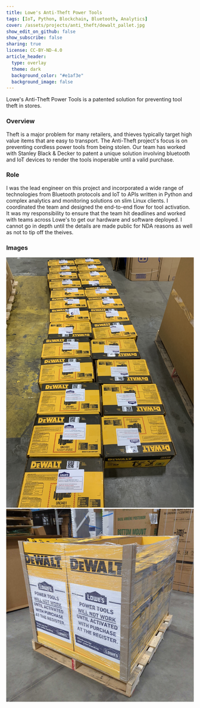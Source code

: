 ```yaml
---
title: Lowe's Anti-Theft Power Tools
tags: [IoT, Python, Blockchain, Bluetooth, Analytics]
cover: /assets/projects/anti_theft/dewalt_pallet.jpg
show_edit_on_github: false
show_subscribe: false
sharing: true
license: CC-BY-ND-4.0
article_header:
  type: overlay
  theme: dark
  background_color: "#e1af3e"
  background_image: false
---
```


Lowe's Anti-Theft Power Tools is a patented solution for preventing tool theft in stores.

<!--more-->

### Overview

Theft is a major problem for many retailers, and thieves typically target high value items that are easy to transport. The Anti-Theft project's focus is on preventing cordless power tools from being stolen. Our team has worked with Stanley Black & Decker to patent a unique solution involving bluetooth and IoT devices to render the tools inoperable until a valid purchase.

### Role

I was the lead engineer on this project and incorporated a wide range of technologies from Bluetooth protocols and IoT to APIs written in Python and complex analytics and monitoring solutions on slim Linux clients. I coordinated the team and designed the end-to-end flow for tool activation. It was my responsibility to ensure that the team hit deadlines and worked with teams across Lowe's to get our hardware and software deployed. I cannot go in depth until the details are made public for NDA reasons as well as not to tip off the theives.

### Images

<img class="image image--lg" src="/assets/projects/anti_theft/dewalt_tools.jpg"/>
<img class="image image--xl" src="/assets/projects/anti_theft/dewalt_pallet.jpg"/>
